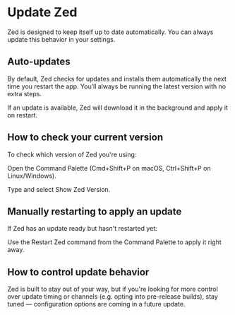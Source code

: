 # Update Zed

Zed is designed to keep itself up to date automatically. You can always update this behavior in your settings. 

## Auto-updates

By default, Zed checks for updates and installs them automatically the next time you restart the app. You’ll always be running the latest version with no extra steps.

If an update is available, Zed will download it in the background and apply it on restart. 

## How to check your current version

To check which version of Zed you're using:

Open the Command Palette (Cmd+Shift+P on macOS, Ctrl+Shift+P on Linux/Windows).

Type and select Show Zed Version.

## Manually restarting to apply an update

If Zed has an update ready but hasn't restarted yet:

Use the Restart Zed command from the Command Palette to apply it right away.

## How to control update behavior

Zed is built to stay out of your way, but if you're looking for more control over update timing or channels (e.g. opting into pre-release builds), stay tuned — configuration options are coming in a future update.